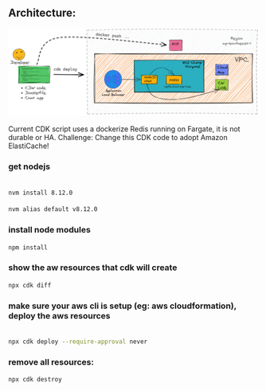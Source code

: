
## Architecture:

![Architecture](ecsfargatechat.png)

Current CDK script uses a dockerize Redis running on Fargate, it is not durable or HA.
Challenge: Change this CDK code to adopt Amazon ElastiCache!



### get nodejs
```bash

nvm install 8.12.0 

nvm alias default v8.12.0
```

### install node modules
```bash
npm install
```

### show the aw resources that cdk will create

```bash
npx cdk diff
```

### make sure your aws cli is setup (eg: aws cloudformation), deploy the aws resources
```bash

npx cdk deploy --require-approval never

```


### remove all resources:
```bash
npx cdk destroy
```
